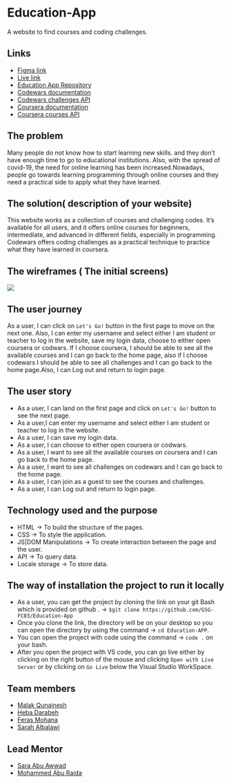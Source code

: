 # Education-App

A website to find courses and coding challenges.

## Links

- [Figma link](https://www.figma.com/file/1ybg9RtEdc4ubRRudtbhYX/Education-Stage?node-id=0%3A1)
- [Live link](https://gsg-fc03.github.io/Education-App/)
- [Education App Repository](https://github.com/GSG-FC03/Education-App)
- [Codewars documentation](https://dev.codewars.com/#list-completed-challenges)
- [Codewars challenges API](https://www.codewars.com/api/v1/code-challenges/valid-braces)
- [Coursera documentation](https://build.coursera.org/app-platform/catalog/)
- [Coursera courses API](https://api.coursera.org/api/courses.v1)

## The problem

Many people do not know how to start learning new skills. and they don’t have enough time to go to educational institutions. Also, with the spread of covid-19, the need for online learning has been increased.Nowadays, people go towards learning programming through online courses and they need a practical side to apply what they have learned.

## The solution( description of your website)

This website works as a collection of courses and challenging codes. It’s available for all users, and it offers online courses for beginners, intermediate, and advanced in different fields, especially in programming.
Codewars offers coding challenges as a practical technique to practice what they have learned in coursera.

## The wireframes ( The initial screens)

![](https://i.imgur.com/V5UdDBk.png)

## The user journey

As a user, I can click on `Let's Go!` button in the first page to move on the next one. Also, I can enter my username and select either I am student or teacher to log in the website, save my login data, choose to either open coursera or codwars. If I choose coursera, I should be able to see all the available courses and I can go back to the home page, also if I choose codewars I should be able to see all challenges and I can go back to the home page.Also, I can Log out and return to login page.

## The user story

- As a user, I can land on the first page and click on `Let's Go!` button to see the next page.
- As a user,I can enter my username and select either I am student or teacher to log in the website.
- As a user, I can save my login data.
- As a user, I can choose to either open coursera or codwars.
- As a user, I want to see all the available courses on coursera and I can go back to the home page.
- As a user, I want to see all challenges on codewars and I can go back to the home page.
- As a user, I can join as a guest to see the courses and challenges.
- As a user, I can Log out and return to login page.

## Technology used and the purpose

- HTML → To build the structure of the pages.
- CSS → To style the application.
- JS|DOM Manipulations → To create interaction between the page and the user.
- API → To query data.
- Locale storage → To store data.

## The way of installation the project to run it locally

- As a user, you can get the project by cloning the link on your git Bash which is provided on github  . → ` $git clone https://github.com/GSG-FC03/Education-App `
- Once you clone the link, the directory will be on your desktop so you can open the directory by using the command → `cd Education-APP`.
- You can open the project with code using the command → `code .` on your bash.
- After you open the project with VS code, you can go live either by clicking on the right button of the mouse and clicking `Open with Live Server` or by clicking on `Go Live` below the Visual Studio WorkSpace.

## Team members

- [Malak Qunainesh](https://github.com/malak119)
- [Heba Darabeh](https://github.com/Heba-Darabeh)
- [Feras Mohana](https://github.com/ferassmohana)
- [Sarah Albalawi](https://github.com/Sarah-Albalawi)

## Lead Mentor
- [Sara Abu Awwad](https://github.com/sara219)
- [Mohammed Abu Raida](https://github.com/mo7mad4)

